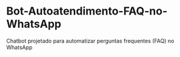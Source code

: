 # Bot-Autoatendimento-FAQ-no-WhatsApp
Chatbot projetado para automatizar perguntas frequentes (FAQ) no WhatsApp
